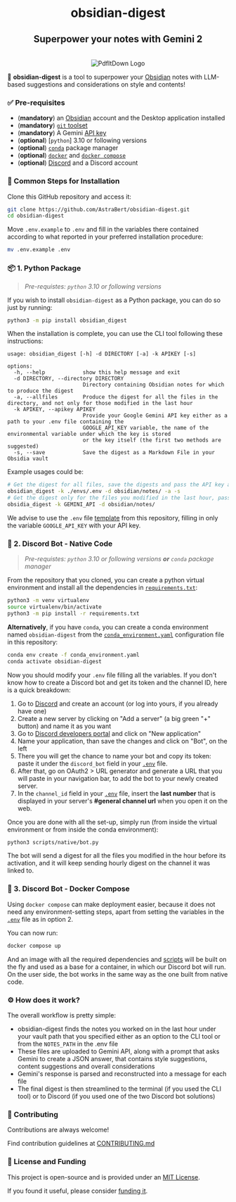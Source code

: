 <div align="center">
<h1>obsidian-digest</h1>
<h2>Superpower your notes with Gemini 2</h2>
</div>
<br>
<div align="center">
    <img src="https://raw.githubusercontent.com/AstraBert/obsidian-digest/main/logo.png" alt="PdfItDown Logo">
</div>

🧠 **obsidian-digest** is a tool to superpower your [Obsidian](https://obsidian.md/) notes with LLM-based suggestions and considerations on style and contents!

### ✅ Pre-requisites

- (**mandatory**) an [Obsidian](https://obsidian.md/) account and the Desktop application installed
- (**mandatory**) [`git` toolset](https://git-scm.com/docs)
- (**mandatory**) A Gemini [API key](https://aistudio.google.com/apikey)
- (**optional**) [`python`] 3.10 or following versions
- (**optional**) [`conda`](https://docs.conda.io/projects/conda/en/latest/user-guide/getting-started.html) package manager
- (**optional**) [`docker`](https://www.docker.com/) and [`docker compose`](https://docs.docker.com/compose/)
- (**optional**) [Discord](https://discord.com/) and a Discord account

### 🤝 Common Steps for Installation

Clone this GitHub repository and access it:

```bash
git clone https://github.com/AstraBert/obsidian-digest.git
cd obsidian-digest
```

Move `.env.example` to `.env` and fill in the variables there contained according to what reported in your preferred installation procedure:

```bash
mv .env.example .env
```

### 📦 1. Python Package

> _Pre-requistes: `python` 3.10 or following versions_

If you wish to install `obsidian-digest` as a Python package, you can do so just by running:

```bash
python3 -m pip install obsidian_digest
```

When the installation is complete, you can use the CLI tool following these instructions:

```
usage: obsidian_digest [-h] -d DIRECTORY [-a] -k APIKEY [-s]

options:
  -h, --help            show this help message and exit
  -d DIRECTORY, --directory DIRECTORY
                        Directory containing Obsidian notes for which to produce the digest
  -a, --allfiles        Produce the digest for all the files in the directory, and not only for those modified in the last hour
  -k APIKEY, --apikey APIKEY
                        Provide your Google Gemini API key either as a path to your .env file containing the
                        GOOGLE_API_KEY variable, the name of the environmental variable under which the key is stored
                        or the key itself (the first two methods are suggested)
  -s, --save            Save the digest as a Markdown File in your Obsidia vault
```

Example usages could be:

```bash
# Get the digest for all files, save the digests and pass the API key as a .env file
obsidian_digest -k ./envs/.env -d obsidian/notes/ -a -s
# Get the digest only for the files you modified in the last hour, pass the API key as an environmental variable, do not save the digests
obsidia_digest -k GEMINI_API -d obsidian/notes/
```

We advise to use the `.env` file [template](./.env.example) from this repository, filling in only the variable `GOOGLE_API_KEY` with your API key. 

### 🤖 2. Discord Bot - Native Code

> _Pre-requistes: `python` 3.10 or following versions **or** `conda` package manager_

From the repository that you cloned, you can create a python virtual environment and install all the dependencies in [`requirements.txt`](./requirements.txt): 

```bash
python3 -m venv virtualenv
source virtualenv/bin/activate
python3 -m pip install -r requirements.txt
```

**Alternatively**, if you have `conda`, you can create a conda environment named `obsidian-digest` from the [`conda_environment.yaml`](./conda_environment.yaml) configuration file in this repository: 

```bash
conda env create -f conda_environment.yaml
conda activate obsidian-digest
```

Now you should modify your `.env` file filling all the variables. If you don't know how to create a Discord bot and get its token and the channel ID, here is a quick breakdown:

1. Go to [Discord](https://discord.com/) and create an account (or log into yours, if you already have one)
2. Create a new server by clicking on "Add a server" (a big green "+" button) and name it as you want
3. Go to [Discord developers portal](https://discord.com/developers/applications) and click on "New application"
4. Name your application, than save the changes and click on "Bot", on the left
5. There you will get the chance to name your bot and copy its token: paste it under the `discord_bot` field in your [`.env`](./.env.example) file.
6. After that, go on OAuth2 > URL generator and generate a URL that you will paste in your navigation bar, to add the bot to your newly created server.
7. In the `channel_id` field in your [`.env`](./.env.example) file, insert the **last number** that is displayed in your server's **#general channel url** when you open it on the web.

Once you are done with all the set-up, simply run (from inside the virtual environment or from inside the conda environment):

```bash
python3 scripts/native/bot.py
```

The bot will send a digest for all the files you modified in the hour before its activation, and it will keep sending hourly digest on the channel it was linked to.

### 🐋 3. Discord Bot - Docker Compose

Using `docker compose` can make deployment easier, because it does not need any environment-setting steps, apart from setting the variables in the [`.env`](./.env.example) file as in option 2.

You can now run:

```bash
docker compose up
```

And an image with all the required dependencies and [scripts](./scripts/docker/) will be built on the fly and used as a base for a container, in which our Discord bot will run. On the user side, the bot works in the same way as the one built from native code. 

### ⚙️ How does it work?

The overall workflow is pretty simple:

- obsidian-digest finds the notes you worked on in the last hour under your vault path that you specified either as an option to the CLI tool or from the `NOTES_PATH` in the .env file
- These files are uploaded to Gemini API, along with a prompt that asks Gemini to create a JSON answer, that contains style suggestions, content suggestions and overall considerations
- Gemini's response is parsed and reconstructed into a message for each file
- The final digest is then streamlined to the terminal (if you used the CLI tool) or to Discord (if you used one of the two Discord bot solutions)

### 🎁 Contributing

Contributions are always welcome!

Find contribution guidelines at [CONTRIBUTING.md](https://github.com/AstraBert/obsidian-digest/tree/main/CONTRIBUTING.md)

### 💜 License and Funding

This project is open-source and is provided under an [MIT License](https://github.com/AstraBert/obsidian-digest/tree/main/LICENSE).

If you found it useful, please consider [funding it](https://github.com/sponsors/AstraBert).